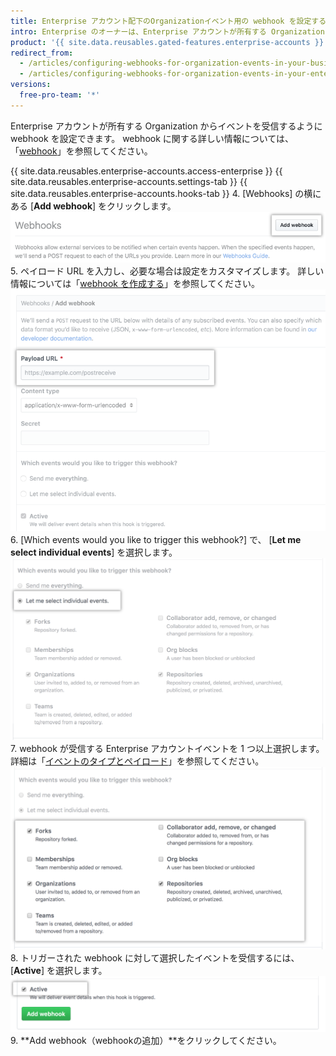 ```yaml
---
title: Enterprise アカウント配下のOrganizationイベント用の webhook を設定する
intro: Enterprise のオーナーは、Enterprise アカウントが所有する Organization のイベントに、webhook を設定できます。
product: '{{ site.data.reusables.gated-features.enterprise-accounts }}'
redirect_from:
  - /articles/configuring-webhooks-for-organization-events-in-your-business-account/
  - /articles/configuring-webhooks-for-organization-events-in-your-enterprise-account
versions:
  free-pro-team: '*'
---
```


Enterprise アカウントが所有する Organization からイベントを受信するように webhook を設定できます。 webhook に関する詳しい情報については、「[webhook](/webhooks/)」を参照してください。

{{ site.data.reusables.enterprise-accounts.access-enterprise }}
{{ site.data.reusables.enterprise-accounts.settings-tab }}
{{ site.data.reusables.enterprise-accounts.hooks-tab }}
4. [Webhooks] の横にある [**Add webhook**] をクリックします。 ![[Webhooks] サイドバーの [Add webhook] ボタン](/assets/images/help/business-accounts/add-webhook-button.png)
5. ペイロード URL を入力し、必要な場合は設定をカスタマイズします。 詳しい情報については「[webhook を作成する](/webhooks/creating/#creating-webhooks)」を参照してください。 ![ペイロード URL やその他カスタマイズオプションのフィールド](/assets/images/help/business-accounts/webhook-payload-url-and-customization-options.png)
6. [Which events would you like to trigger this webhook?] で、 [**Let me select individual events**] を選択します。 ![特定のイベントを選択する](/assets/images/help/business-accounts/webhook-let-me-select-individual-events.png)
7. webhook が受信する Enterprise アカウントイベントを 1 つ以上選択します。 詳細は「[イベントのタイプとペイロード](/webhooks/event-payloads/)」を参照してください。 ![特定のイベントを選択する](/assets/images/help/business-accounts/webhook-selected-events.png)
8. トリガーされた webhook に対して選択したイベントを受信するには、[**Active**] を選択します。 ![特定のイベントを選択する](/assets/images/help/business-accounts/webhook-active.png)
9. **Add webhook（webhookの追加）**をクリックしてください。
